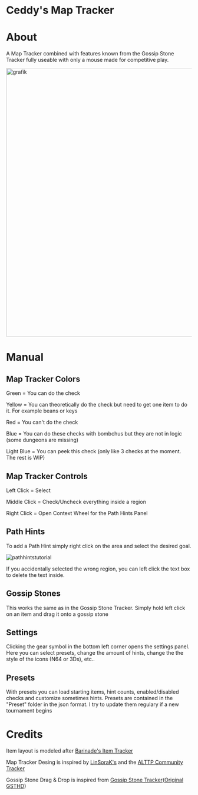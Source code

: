 # Ceddy's Map Tracker
# About
A Map Tracker combined with features known from the Gossip Stone Tracker fully useable with only a mouse made for competitive play. 

<img width="1585" height="729" alt="grafik" src="https://github.com/user-attachments/assets/94f20d53-d653-4eea-80a0-dcbf8ad016d8" />

# Manual
## Map Tracker Colors
Green = You can do the check

Yellow = You can theoretically do the check but need to get one item to do it. For example beans or keys

Red = You can't do the check

Blue = You can do these checks with bombchus but they are not in logic (some dungeons are missing)

Light Blue = You can peek this check (only like 3 checks at the moment. The rest is WIP)
## Map Tracker Controls
Left Click = Select

Middle Click = Check/Uncheck everything inside a region

Right Click = Open Context Wheel for the Path Hints Panel

## Path Hints
To add a Path Hint simply right click on the area and select the desired goal.

![pathhintstutorial](https://github.com/user-attachments/assets/b40c828d-195d-44d8-b831-3e16c242c317)

If you accidentally selected the wrong region, you can left click the text box to delete the text inside.

## Gossip Stones
This works the same as in the Gossip Stone Tracker. Simply hold left click on an item and drag it onto a gossip stone
## Settings
Clicking the gear symbol in the bottom left corner opens the settings panel. Here you can select presets, change the amount of hints, change the the style of the icons (N64 or 3Ds), etc..
## Presets
With presets you can load starting items, hint counts, enabled/disabled checks and customize sometimes hints. Presets are contained in the "Preset" folder in the json format. I try to update them regulary if a new tournament begins

# Credits
Item layout is modeled after [Barinade's Item Tracker](https://wiki.ootrandomizer.com/index.php/Trackers#Barinade's_Item_Tracker)

Map Tracker Desing is inspired by [LinSoraK's](https://discord.com/invite/n7AzcMpwXf) and the [ALTTP Community Tracker](https://alttprtracker.dunka.net/)

Gossip Stone Drag & Drop is inspired from [Gossip Stone Tracker](https://github.com/HapaxL/GSTHD)([Original GSTHD](https://github.com/Draeko/ootr_gst/tree/ladder_version))
